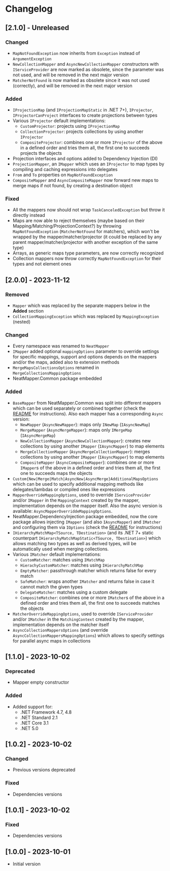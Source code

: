 # Changelog

## [2.1.0] - Unreleased

### Changed

- `MapNotFoundException` now inherits from `Exception` instead of `ArgumentException`
- `NewCollectionMapper` and `AsyncNewCollectionMapper` constructors with `IServiceProvider`
are now marked as obsolete, since the parameter was not used, and will be removed in the next major version
- `MatcherNotFound` is now marked as obsolete since it was not used (correctly), and will be removed in the next major version

### Added

- `IProjectionMap` (and `IProjectionMapStatic` in .NET 7+), `IProjector`, `IProjectorCanProject`
interfaces to create projections between types
- Various `IProjector` default implementations:
   - `CustomProjector`: projects using `IProjectionMap`
   - `CollectionProjector`: projects collections by using another `IProjector`
   - `CompositeProjector`: combines one or more `IProjector` of the above in a defined order and tries them all,
the first one to succeeds projects the objects
- Projection interfaces and options added to Dependency Injection (DI)
- `ProjectionMapper`, an `IMapper` which uses an `IProjector` to map types by compiling and caching expressions into delegates
- `From` and `To` properties on `MapNotFoundException`
- `CompositeMapper` and `AsyncCompositeMapper` now forward new maps to merge maps if not found, by creating a destination object

### Fixed

- All the mappers now should not wrap `TaskCanceledException` but throw it directly instead
- Maps are now able to reject themselves (maybe based on their Mapping/Matching/ProjectionContext?)
by throwing `MapNotFoundException` (`MatcherNotFound` for matchers), which won't be wrapped by
the mapper/matcher/projector (it could be replaced by any parent mapper/matcher/projector with
another exception of the same type)
- Arrays, as generic maps type parameters, are now correctly recognized
- Collection mappers now throw correctly `MapNotFoundException` for their types and not element ones

## [2.0.0] - 2023-11-12

### Removed

- `Mapper` which was replaced by the separate mappers below in the **Added** section
- `CollectionMappingException` which was replaced by `MappingException` (nested)

### Changed

- Every namespace was renamed to `NeatMapper`
- `IMapper` added optional `mappingOptions` parameter to override settings for specific mappings,
support and options depends on the mappers and/or the maps, added also to extension methods
- `MergeMapsCollectionsOptions` renamed in `MergeCollectionsMappingOptions`
- NeatMapper.Common package embedded

### Added

- `BaseMapper` from NeatMapper.Common was split into different mappers which can be used separately 
or combined together (check the [README](https://github.com/Xriuk/NeatMapper/blob/main/src/NeatMapper/README.md)
for instructions). Also each mapper has a corresponding `Async` version:
   - `NewMapper` (`AsyncNewMapper`): maps only `INewMap` (`IAsyncNewMap`)
   - `MergeMapper` (`AsyncMergeMapper`): maps only `IMergeMap` (`IAsyncMergeMap`)
   - `NewCollectionMapper` (`AsyncNewCollectionMapper`): creates new collections
by using another `IMapper` (`IAsyncMapper`) to map elements
   - `MergeCollectionMapper` (`AsyncMergeCollectionMapper`): merges collections
by using another `IMapper` (`IAsyncMapper`) to map elements
   - `CompositeMapper` (`AsyncCompositeMapper`): combines one or more `IMapper`s of the above
in a defined order and tries them all, the first one to succeeds maps the objects
- `Custom{New|Merge|Match|AsyncNew|AsyncMerge}AdditionalMapsOptions` which can be used
to specify additional mapping methods like delegates/lambdas or compiled ones like expressions
- `MapperOverrideMappingOptions`, used to override `IServiceProvider` and/or `IMapper`
in the `MappingContext` created by the mapper, implementation depends on the mapper itself.
Also the async version is available: `AsyncMapperOverriddeMappingOptions`.
- NeatMapper.DependencyInjection package embedded, now the core package allows injecting
`IMapper` (and also `IAsyncMapper`) and `IMatcher` and configuring them via `IOptions`
(check the [README](https://github.com/Xriuk/NeatMapper/blob/main/src/NeatMapper/README.md)
for instructions)
- `IHierarchyMatchMap<TSource, TDestination>` (and its .NET 7+ static counterpart
`IHierarchyMatchMapStatic<TSource, TDestination>`) which allows matching two types
as well as derived types, will be automatically used when merging collections.
- Various `IMatcher` default implementations:
   - `CustomMatcher`: matches using `IMatchMap`
   - `HierachyCustomMatcher`: matches using `IHierarchyMatchMap`
   - `EmptyMatcher`: passthrough matcher which returns false for every match
   - `SafeMatcher`: wraps another `IMatcher` and returns false in case it cannot match the given types
   - `DelegateMatcher`: matches using a custom delegate
   - `CompositeMatcher`: combines one or more `IMatcher`s of the above in a defined order
and tries them all, the first one to succeeds matches the objects
- `MatcherOverrideMappingOptions`, used to override `IServiceProvider` and/or `IMatcher`
in the `MatchingContext` created by the mapper, implementation depends on the matcher itself
- `AsyncCollectionMappersOptions` (and override `AsyncCollectionMappersMappingOptions`)
which allows to specify settings for parallel async maps in collections

## [1.1.0] - 2023-10-02

### Deprecated

- Mapper empty constructor

### Added

- Added support for:
  - .NET Framework 4.7, 4.8
  - .NET Standard 2.1
  - .NET Core 3.1
  - .NET 5.0

## [1.0.2] - 2023-10-02

### Changed

- Previous versions deprecated

### Fixed

- Dependencies versions

## [1.0.1] - 2023-10-02

### Fixed

- Dependencies versions

## [1.0.0] - 2023-10-01

- Initial version